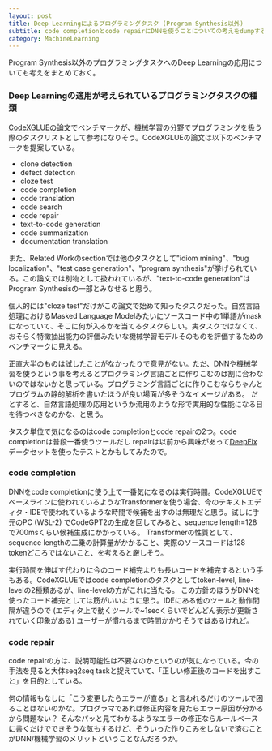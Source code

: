 ```yaml
---
layout: post
title: Deep Learningによるプログラミングタスク (Program Synthesis以外)
subtitle: code completionとcode repairにDNNを使うことについての考えをdumpする
category: MachineLearning
---
```



Program Synthesis以外のプログラミングタスクへのDeep Learningの応用についても考えをまとめておく。


### Deep Learningの適用が考えられているプログラミングタスクの種類

[CodeXGLUEの論文](http://arxiv.org/abs/2102.04664)でベンチマークが、機械学習の分野でプログラミングを扱う際のタスクリストとして参考になりそう。CodeXGLUEの論文は以下のベンチマークを提案している。

* clone detection
* defect detection
* cloze test
* code completion
* code translation
* code search
* code repair
* text-to-code generation
* code summarization
* documentation translation

また、Related Workのsectionでは他のタスクとして"idiom mining"、"bug localization"、"test case generation"、"program synthesis"が挙げられている。この論文では別物として扱われているが、"text-to-code generation"はProgram Synthesisの一部とみなせると思う。

個人的には"cloze test"だけがこの論文で始めて知ったタスクだった。自然言語処理におけるMasked Language Modelみたいにソースコード中の1単語がmaskになっていて、そこに何が入るかを当てるタスクらしい。実タスクではなくて、おそらく特徴抽出能力の評価みたいな機械学習モデルそのものを評価するためのベンチマークに見える。

正直大半のものは試したことがなかったりで意見がない。ただ、DNNや機械学習を使うという事を考えるとプログラミング言語ごとに作りこむのは割に合わないのではないかと思っている。プログラミング言語ごとに作りこむならちゃんとプログラムの静的解析を書いたほうが良い場面が多そうなイメージがある。
だとすると、自然言語処理の応用というか流用のような形で実用的な性能になる日を待つべきなのかな、と思う。

タスク単位で気になるのはcode completionとcode repairの2つ。code completionは普段一番使うツールだし repairは以前から興味があって[DeepFix](https://aaai.org/ocs/index.php/AAAI/AAAI17/paper/view/14603)データセットを使ったテストとかもしてみたので。


### code completion

DNNをcode completionに使う上で一番気になるのは実行時間。CodeXGLUEでベースラインに使われているようなTransformerを使う場合、今のテキストエディタ・IDEで使われているような時間で候補を出すのは無理だと思う。試しに手元のPC (WSL-2) でCodeGPT2の生成を回してみると、sequence length=128で700msくらい候補生成にかかっている。
Transformerの性質として、sequence lengthの二乗の計算量がかかること、実際のソースコードは128 tokenどころではないこと、を考えると厳しそう。

実行時間を伸ばす代わりに今のコード補完よりも長いコードを補完するという手もある。CodeXGLUEではcode completionのタスクとしてtoken-level, line-levelの2種類あるが、line-levelの方がこれに当たる。
この方針のほうがDNNを使ったコード補完としては筋がいいように思う。IDEにある他のツールと動作間隔が違うので (エディタ上で動くツールで~1secくらいでどんどん表示が更新されていく印象がある) ユーザーが慣れるまで時間かかりそうではあるけれど。


### code repair

code repairの方は、説明可能性は不要なのかというのが気になっている。今の手法を見ると大体seq2seq taskと捉えていて、「正しい修正後のコードを出すこと」を目的としている。

何の情報もなしに「こう変更したらエラーが直る」と言われるだけのツールで困ることはないのかな。プログラマであれば修正内容を見たらエラー原因が分かるから問題ない？ そんなパッと見てわかるようなエラーの修正ならルールベースに書くだけでできそうな気もするけど、そういった作りこみをしないで済むことがDNN/機械学習のメリットということなんだろうか。
